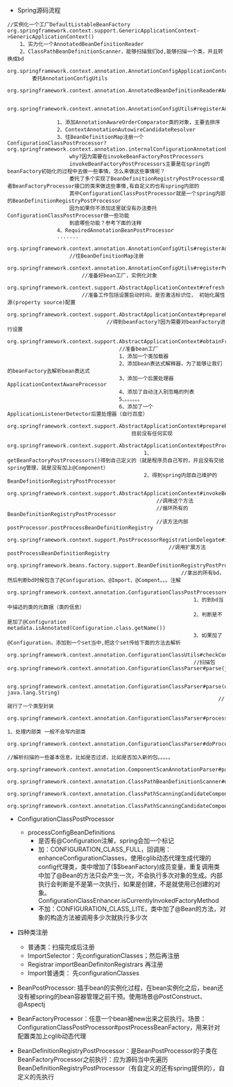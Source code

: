 - Spring源码流程
```
//实例化一个工厂DefaultListableBeanFactory
org.springframework.context.support.GenericApplicationContext->GenericApplicationContext()
  	1、实力化一个AnnotatedBeanDefinitionReader
	2、ClassPathBeanDefinitionScanner，能够扫描我们bd,能够扫描一个类，并且转换成bd
	org.springframework.context.annotation.AnnotationConfigApplicationContext#AnnotationConfigApplicationContext()
		委托AnnotationConfigUtils
		org.springframework.context.annotation.AnnotatedBeanDefinitionReader#AnnotatedBeanDefinitionReader()
			
			org.springframework.context.annotation.AnnotationConfigUtils#registerAnnotationConfigProcessors()
			
				1、添加AnnotationAwareOrderComparator类的对象，主要去排序
				2、ContextAnnotationAutowireCandidateResolver
				3、往BeanDefinitionMap注册一个ConfigurationClassPostProcessor?  org.springframework.context.annotation.internalConfigurationAnnotationProcessor
					why?因为需要在invokeBeanFactoryPostProcessors
					invokeBeanFactoryPostProcessors主要是在spring的beanFactory初始化的过程中去做一些事情，怎么来做这些事情呢？
					委托了多个实现了BeanDefinitionRegistryPostProcessor或者BeanFactoryProcessor接口的类来做这些事情,有自定义的也有spring内部的
					其中ConfigurationClassPostProcessor就是一个spring内部的BeanDefinitionRegistryPostProcessor
					因为如果你不添加这里就没有办法委托ConfigurationClassPostProcessor做一些功能
					到底哪些功能？参考下面的注释
				4、RequiredAnnotationBeanPostProcessor
				.......
				org.springframework.context.annotation.AnnotationConfigUtils#registerAnnotationConfigProcessors()
					//往BeanDefinitionMap注册
					org.springframework.context.annotation.AnnotationConfigUtils#registerPostProcessor
						//准备好bean工厂，实例化对象
						org.springframework.context.support.AbstractApplicationContext#refresh
						//准备工作包括设置启动时间，是否激活标识位， 初始化属性源(property source)配置
							org.springframework.context.support.AbstractApplicationContext#prepareRefresh
								//得到beanFactory?因为需要对beanFactory进行设置
								org.springframework.context.support.AbstractApplicationContext#obtainFreshBeanFactory
									//准备bean工厂
									1、添加一个类加载器
									2、添加bean表达式解释器，为了能够让我们的beanFactory去解析bean表达式
									3、添加一个后置处理器ApplicationContextAwareProcessor
									4、添加了自动注入别忽略的列表
									5、。。。。。。
									6、添加了一个ApplicationListenerDetector后置处理器（自行百度）
									org.springframework.context.support.AbstractApplicationContext#prepareBeanFactory
										目前没有任何实现
										org.springframework.context.support.AbstractApplicationContext#postProcessBeanFactory
											1、getBeanFactoryPostProcessors()得到自己定义的（就是程序员自己写的，并且没有交给spring管理，就是没有加上@Component）
											2、得到spring内部自己维护的BeanDefinitionRegistryPostProcessor
											org.springframework.context.support.AbstractApplicationContext#invokeBeanFactoryPostProcessors
												//调用这个方法
												//循环所有的BeanDefinitionRegistryPostProcessor
												//该方法内部postProcessor.postProcessBeanDefinitionRegistry
												org.springframework.context.support.PostProcessorRegistrationDelegate#invokeBeanDefinitionRegistryPostProcessors
													//调用扩展方法postProcessBeanDefinitionRegistry
													org.springframework.beans.factory.support.BeanDefinitionRegistryPostProcessor#postProcessBeanDefinitionRegistry
														//拿出的所有bd，然后判断bd时候包含了@Configuration、@Import，@Compent。。。注解
														org.springframework.context.annotation.ConfigurationClassPostProcessor#processConfigBeanDefinitions
															1、的到bd当中描述的类的元数据（类的信息）
															2、判断是不是加了@Configuration   metadata.isAnnotated(Configuration.class.getName())
															3、如果加了@Configuration，添加到一个set当中,把这个set传给下面的方法去解析
															org.springframework.context.annotation.ConfigurationClassUtils#checkConfigurationClassCandidate
															//扫描包																														org.springframework.context.annotation.ConfigurationClassParser#parse(java.util.Set<org.springframework.beans.factory.config.BeanDefinitionHolder>)
																
																org.springframework.context.annotation.ConfigurationClassParser#parse(org.springframework.core.type.AnnotationMetadata, java.lang.String)
																	//就行了一个类型封装
																	org.springframework.context.annotation.ConfigurationClassParser#processConfigurationClass
																	1、处理内部类 一般不会写内部类
																	org.springframework.context.annotation.ConfigurationClassParser#doProcessConfigurationClass
																		//解析扫描的一些基本信息，比如是否过滤，比如是否加入新的包。。。。。
																		org.springframework.context.annotation.ComponentScanAnnotationParser#parse
																			org.springframework.context.annotation.ClassPathBeanDefinitionScanner#doScan
																			org.springframework.context.annotation.ClassPathScanningCandidateComponentProvider#findCandidateComponents
																				org.springframework.context.annotation.ClassPathScanningCandidateComponentProvider#scanCandidateComponents
```

- ConfigurationClassPostProcessor
   - processConfigBeanDefinitions
     - 是否有@Configuration注解，spring会加一个标记
     - 加：CONFIGURATION_CLASS_FULL，回调用：enhanceConfigurationClasses，使用cglib动态代理生成代理的config代理类，类中增加了($$beanFactory)成员变量，重复调用类中加了@Bean的方法只会产生一次，不会执行多次对象的生成。内部执行会判断是不是第一次执行，如果是创建，不是就使用已创建的对象。ConfigurationClassEnhancer.isCurrentlyInvokedFactoryMethod
     - 不加：CONFIGURATION_CLASS_LITE，类中加了@Bean的方法，对象的构造方法被调用多少次就执行多少次
    
- 四种类注册
   - 普通类：扫描完成后注册
   - ImportSelector：先configurationClasses；然后再注册
   - Registrar   importBeanDefinitonRegistrars 再注册
   - Import普通类： 先configurationClasses
   

- BeanPostProcessor: 插手bean的实例化过程，在bean实例化之后，bean还没有被spring的bean容器管理之前干预。使用场景@PostConstruct、@Aspectj
- BeanFactoryProcessor：任意一个bean被new出来之前执行。场景：ConfigurationClassPostProcessor#postProcessBeanFactory，用来针对配置类加上cglib动态代理
- BeanDefinitionRegistryPostProcessor：是BeanPostProcessor的子类在BeanFactoryProcessor之前执行：应为源码当中先遍历BeanDefinitionRegistryPostProcessor（有自定义的还有spring提供的），自定义的先执行
